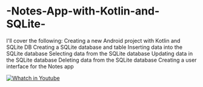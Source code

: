 # -Notes-App-with-Kotlin-and-SQLite-
I'll cover the following:  Creating a new Android project with Kotlin and SQLite DB Creating a SQLite database and table Inserting data into the SQLite database Selecting data from the SQLite database Updating data in the SQLite database Deleting data from the SQLite database Creating a user interface for the Notes app


[![Whatch in Youtube](https://img.youtube.com/vi/1pfyPIljigo/0.jpg)](https://www.youtube.com/watch?v=1pfyPIljigo)
